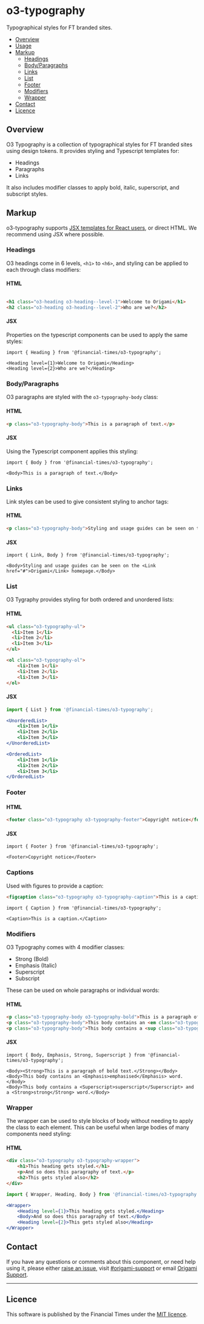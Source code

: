 # o3-typography

Typographical styles for FT branded sites.

- [Overview](#overview)
- [Usage](#usage)
- [Markup](#markup)
  - [Headings](#headings)
  - [Body/Paragraphs](#bodyparagraphs)
  - [Links](#links)
  - [List](#list)
  - [Footer](#footer)
  - [Modifiers](#modifiers)
  - [Wrapper](#wrapper)
- [Contact](#contact)
- [Licence](#licence)

## Overview
O3 Typography is a collection of typographical styles for FT branded sites using design tokens. It provides styling and Typescript templates for:

* Headings
* Paragraphs
* Links

It also includes modifier classes to apply bold, italic, superscript, and subscript styles.

## Markup

o3-typography supports [JSX templates for React users](#jsx), or direct HTML. We recommend using JSX where possible.

### Headings

O3 headings come in 6 levels, `<h1>` to `<h6>`, and styling can be applied to each through class modifiers:

#### HTML
```html

<h1 class="o3-heading o3-heading--level-1">Welcome to Origami</h1>
<h2 class="o3-heading o3-heading--level-2">Who are we?</h2>
```

#### JSX
Properties on the typescript components can be used to apply the same styles:

```tsx
import { Heading } from '@financial-times/o3-typography';

<Heading level={1}>Welcome to Origami</Heading>
<Heading level={2}>Who are we?</Heading>
```

### Body/Paragraphs

O3 paragraphs are styled with the `o3-typography-body` class:

#### HTML
```html
<p class="o3-typography-body">This is a paragraph of text.</p>
```

#### JSX
Using the Typescript component applies this styling:

```tsx
import { Body } from '@financial-times/o3-typography';

<Body>This is a paragraph of text.</Body>
```

### Links

Link styles can be used to give consistent styling to anchor tags:

#### HTML
```html
<p class="o3-typography-body">Styling and usage guides can be seen on the <a href="#" class="o3-typography-link">Origami</a> homepage.</p>
```
#### JSX
```tsx
import { Link, Body } from '@financial-times/o3-typography';

<Body>Styling and usage guides can be seen on the <Link href="#">Origami</Link> homepage.</Body>
```

### List

O3 Tygraphy provides styling for both ordered and unordered lists:

#### HTML
```html
<ul class="o3-typography-ul">
  <li>Item 1</li>
  <li>Item 2</li>
  <li>Item 3</li>
</ul>

<ol class="o3-typography-ol">
	<li>Item 1</li>
	<li>Item 2</li>
	<li>Item 3</li>
</ol>
```

#### JSX
```jsx
import { List } from '@financial-times/o3-typography';

<UnorderedList>
	<li>Item 1</li>
	<li>Item 2</li>
	<li>Item 3</li>
</UnorderedList>

<OrderedList>
	<li>Item 1</li>
	<li>Item 2</li>
	<li>Item 3</li>
</OrderedList>
```
### Footer

#### HTML
```html
<footer class="o3-typography o3-typography-footer">Copyright notice</footer>
```
#### JSX
```tsx
import { Footer } from '@financial-times/o3-typography';

<Footer>Copyright notice</Footer>
```

### Captions

Used with figures to provide a caption:

```html
<figcaption class="o3-typography o3-typography-caption">This is a caption.</figcaption>
```

```tsx
import { Caption } from '@financial-times/o3-typography';

<Caption>This is a caption.</Caption>
```

### Modifiers

O3 Typography comes with 4 modifier classes:
* Strong (Bold)
* Emphasis (Italic)
* Superscript
* Subscript

These can be used on whole paragraphs or individual words:

#### HTML
```html
<p class="o3-typography-body o3-typography-bold">This is a paragraph of bold text.</p>
<p class="o3-typography-body">This body contains an <em class="o3-typography-italic">emphasised</em> word.</p>
<p class="o3-typography-body">This body contains a <sup class="o3-typography-superscript">superscript</sup> and a <strong class="o3-typography-bold">strong</strong> word.</p>
```

#### JSX
```tsx
import { Body, Emphasis, Strong, Superscript } from '@financial-times/o3-typography';

<Body><Strong>This is a paragraph of bold text.</Strong></Body>
<Body>This body contains an <Emphasis>emphasised</Emphasis> word.</Body>
<Body>This body contains a <Superscript>superscript</Superscript> and a <Strong>strong</Strong> word.</Body>
```

### Wrapper

The wrapper can be used to style blocks of body without needing to apply the class to each element. This can be useful when large bodies of many components need styling:

#### HTML
```html
<div class="o3-typography o3-typography-wrapper">
	<h1>This heading gets styled.</h1>
	<p>And so does this paragraphy of text.</p>
	<h2>This gets styled also</h2>
</div>
```

```jsx
import { Wrapper, Heading, Body } from '@financial-times/o3-typography';

<Wrapper>
	<Heading level={1}>This heading gets styled.</Heading>
	<Body>And so does this paragraphy of text.</Body>
	<Heading level={2}>This gets styled also</Heading>
</Wrapper>
```

## Contact

If you have any questions or comments about this component, or need help using it, please either [raise an issue](https://github.com/Financial-Times/o3-typography/issues), visit [#origami-support](https://financialtimes.slack.com/messages/origami-support/) or email [Origami Support](mailto:origami-support@ft.com).

---

## Licence

This software is published by the Financial Times under the [MIT licence](http://opensource.org/licenses/MIT).
